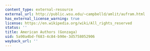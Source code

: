 ```yaml
---
content_type: external-resource
external_url: http://public.wsu.edu/~campbelld/amlit/aufram.html
has_external_license_warning: true
license: https://en.wikipedia.org/wiki/All_rights_reserved
status: ''
title: American Authors (Gonzaga)
uid: 5a90a4bd-f683-4c84-b90e-3d5758052906
wayback_url: ''
---
```

